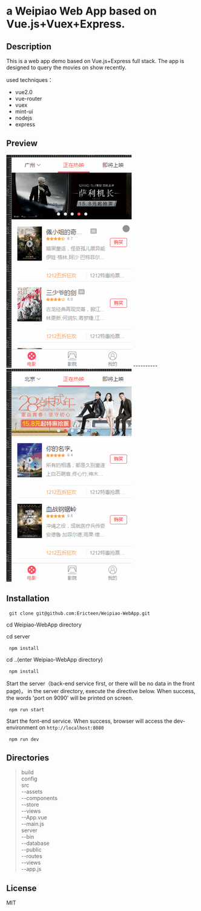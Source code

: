 
# a Weipiao Web App based on Vue.js+Vuex+Express.

## Description
This is a web app demo based on Vue.js+Express full stack. The app is designed to query the movies on show recently. 

used techniques：<br/>
- vue2.0
- vue-router
- vuex
- mint-ui
- nodejs
- express

## Preview
![Mou icon](./Screenshots/01.gif) ----------
![Mou icon](./Screenshots/02.gif) 
	
## Installation

```
 git clone git@github.com:Ericteen/Weipiao-WebApp.git
```

 cd Weipiao-WebApp directory

 cd server
```
 npm install
```

 cd ..(enter Weipiao-WebApp directory)
```
 npm install
```

Start the server（back-end service first, or there will be no data in the front page)， in the server directory, execute the directive below. When success, the words 'port on 9090' will be printed on screen.
```
 npm run start
```

Start the font-end service. When success, browser will access the dev-environment on `http://localhost:8080`
```
 npm run dev
```


## Directories
> build  
> config <br/>
> src  <br/>
>  --assets  <br/>
>  --components  <br/>
>  --store  <br/>
>  --views  <br/>
>  --App.vue <br/>
>  --main.js  <br/>
>server  <br/>
>  --bin  <br/>
>  --database  <br/>
>  --public  <br/>
>  --routes  <br/>
>  --views  <br/>
>  --app.js  <br/>

## License
MIT
	
	
